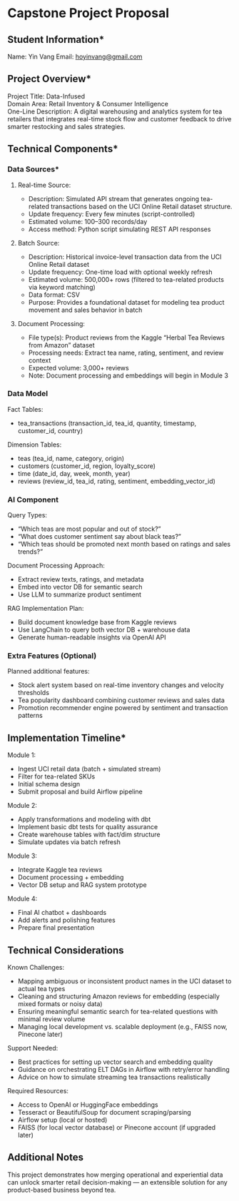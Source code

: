 # Capstone Project Proposal

## Student Information*
Name: Yin Vang
Email: hoyinvang@gmail.com

## Project Overview*
Project Title: Data-Infused  
Domain Area: Retail Inventory & Consumer Intelligence  
One-Line Description: A digital warehousing and analytics system for tea retailers that integrates real-time stock flow and customer feedback to drive smarter restocking and sales strategies.

## Technical Components*

### Data Sources*

1. Real-time Source:  
   - Description: Simulated API stream that generates ongoing tea-related transactions based on the UCI Online Retail dataset structure.  
   - Update frequency: Every few minutes (script-controlled)  
   - Estimated volume: 100–300 records/day  
   - Access method: Python script simulating REST API responses

2. Batch Source:  
   - Description: Historical invoice-level transaction data from the UCI Online Retail dataset  
   - Update frequency: One-time load with optional weekly refresh  
   - Estimated volume: 500,000+ rows (filtered to tea-related products via keyword matching)  
   - Data format: CSV  
   - Purpose: Provides a foundational dataset for modeling tea product movement and sales behavior in batch

3. Document Processing:  
   - File type(s): Product reviews from the Kaggle “Herbal Tea Reviews from Amazon” dataset  
   - Processing needs: Extract tea name, rating, sentiment, and review context  
   - Expected volume: 3,000+ reviews  
   - Note: Document processing and embeddings will begin in Module 3

### Data Model
Fact Tables:
- tea_transactions (transaction_id, tea_id, quantity, timestamp, customer_id, country)

Dimension Tables:
- teas (tea_id, name, category, origin)
- customers (customer_id, region, loyalty_score)
- time (date_id, day, week, month, year)
- reviews (review_id, tea_id, rating, sentiment, embedding_vector_id)

### AI Component
Query Types:
- “Which teas are most popular and out of stock?”
- “What does customer sentiment say about black teas?”
- “Which teas should be promoted next month based on ratings and sales trends?”

Document Processing Approach:
- Extract review texts, ratings, and metadata
- Embed into vector DB for semantic search
- Use LLM to summarize product sentiment

RAG Implementation Plan:
- Build document knowledge base from Kaggle reviews
- Use LangChain to query both vector DB + warehouse data
- Generate human-readable insights via OpenAI API

### Extra Features (Optional)
Planned additional features:
- Stock alert system based on real-time inventory changes and velocity thresholds
- Tea popularity dashboard combining customer reviews and sales data
- Promotion recommender engine powered by sentiment and transaction patterns

## Implementation Timeline*
Module 1:
- Ingest UCI retail data (batch + simulated stream)  
- Filter for tea-related SKUs  
- Initial schema design  
- Submit proposal and build Airflow pipeline  

Module 2:
- Apply transformations and modeling with dbt  
- Implement basic dbt tests for quality assurance  
- Create warehouse tables with fact/dim structure  
- Simulate updates via batch refresh  

Module 3:
- Integrate Kaggle tea reviews  
- Document processing + embedding  
- Vector DB setup and RAG system prototype  

Module 4:
- Final AI chatbot + dashboards  
- Add alerts and polishing features  
- Prepare final presentation  

## Technical Considerations

Known Challenges:
- Mapping ambiguous or inconsistent product names in the UCI dataset to actual tea types
- Cleaning and structuring Amazon reviews for embedding (especially mixed formats or noisy data)
- Ensuring meaningful semantic search for tea-related questions with minimal review volume
- Managing local development vs. scalable deployment (e.g., FAISS now, Pinecone later)

Support Needed:
- Best practices for setting up vector search and embedding quality
- Guidance on orchestrating ELT DAGs in Airflow with retry/error handling
- Advice on how to simulate streaming tea transactions realistically

Required Resources:
- Access to OpenAI or HuggingFace embeddings
- Tesseract or BeautifulSoup for document scraping/parsing
- Airflow setup (local or hosted)
- FAISS (for local vector database) or Pinecone account (if upgraded later)

## Additional Notes
This project demonstrates how merging operational and experiential data can unlock smarter retail decision-making — an extensible solution for any product-based business beyond tea.
